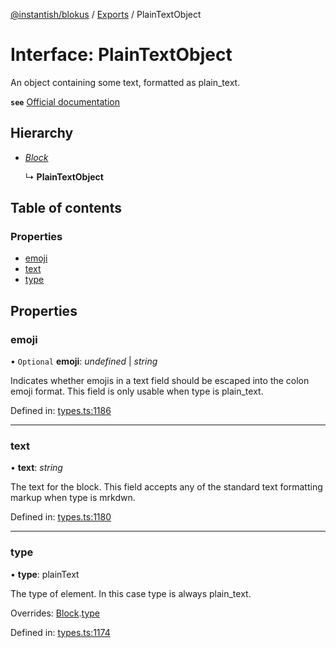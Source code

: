 [@instantish/blokus](../README.md) / [Exports](../modules.md) / PlainTextObject

# Interface: PlainTextObject

An object containing some text, formatted as plain_text.

**`see`** [Official documentation](https://api.slack.com/reference/block-kit/composition-objects#text)

## Hierarchy

* [*Block*](block.md)

  ↳ **PlainTextObject**

## Table of contents

### Properties

- [emoji](plaintextobject.md#emoji)
- [text](plaintextobject.md#text)
- [type](plaintextobject.md#type)

## Properties

### emoji

• `Optional` **emoji**: *undefined* \| *string*

Indicates whether emojis in a text field should be escaped into the colon
emoji format. This field is only usable when type is plain_text.

Defined in: [types.ts:1186](https://github.com/instantish/blokus/blob/f10405c/src/types.ts#L1186)

___

### text

• **text**: *string*

The text for the block. This field accepts any of the standard text
formatting markup when type is mrkdwn.

Defined in: [types.ts:1180](https://github.com/instantish/blokus/blob/f10405c/src/types.ts#L1180)

___

### type

• **type**: plainText

The type of element. In this case type is always plain_text.

Overrides: [Block](block.md).[type](block.md#type)

Defined in: [types.ts:1174](https://github.com/instantish/blokus/blob/f10405c/src/types.ts#L1174)
